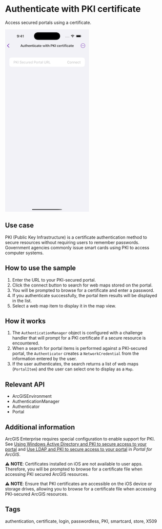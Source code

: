 # Authenticate with PKI certificate

Access secured portals using a certificate.

![Image of Authenticate with PKI certificate sample](authenticate-with-pki-certificate-1.png)

## Use case

PKI (Public Key Infrastructure) is a certificate authentication method to secure resources without requiring users to remember passwords. Government agencies commonly issue smart cards using PKI to access computer systems.

## How to use the sample

1. Enter the URL to your PKI-secured portal.
2. Click the connect button to search for web maps stored on the portal.
3. You will be prompted to browse for a certificate and enter a password.
4. If you authenticate successfully, the portal item results will be displayed in the list.
5. Select a web map item to display it in the map view.

## How it works

1. The `AuthenticationManager` object is configured with a challenge handler that will prompt for a PKI certificate if a secure resource is encountered.
2. When a search for portal items is performed against a PKI-secured portal, the `Authenticator` creates a `NetworkCredential` from the information entered by the user.
3. If the user authenticates, the search returns a list of web maps (`PortalItem`) and the user can select one to display as a `Map`.

## Relevant API

* ArcGISEnvironment
* AuthenticationManager
* Authenticator
* Portal

## Additional information

ArcGIS Enterprise requires special configuration to enable support for PKI. See [Using Windows Active Directory and PKI to secure access to your portal](https://enterprise.arcgis.com/en/portal/latest/administer/windows/using-windows-active-directory-and-pki-to-secure-access-to-your-portal.htm) and [Use LDAP and PKI to secure access to your portal](https://enterprise.arcgis.com/en/portal/latest/administer/windows/use-ldap-and-pki-to-secure-access-to-your-portal.htm) in *Portal for ArcGIS*.

⚠ **NOTE**: Certificates installed on iOS are not available to user apps. Therefore, you will be prompted to browse for a certificate file when accessing PKI secured ArcGIS resources.

⚠ **NOTE**: Ensure that PKI certificates are accessible on the iOS device or storage drives, allowing you to browse for a certificate file when accessing PKI-secured ArcGIS resources.

## Tags

authentication, certificate, login, passwordless, PKI, smartcard, store, X509
